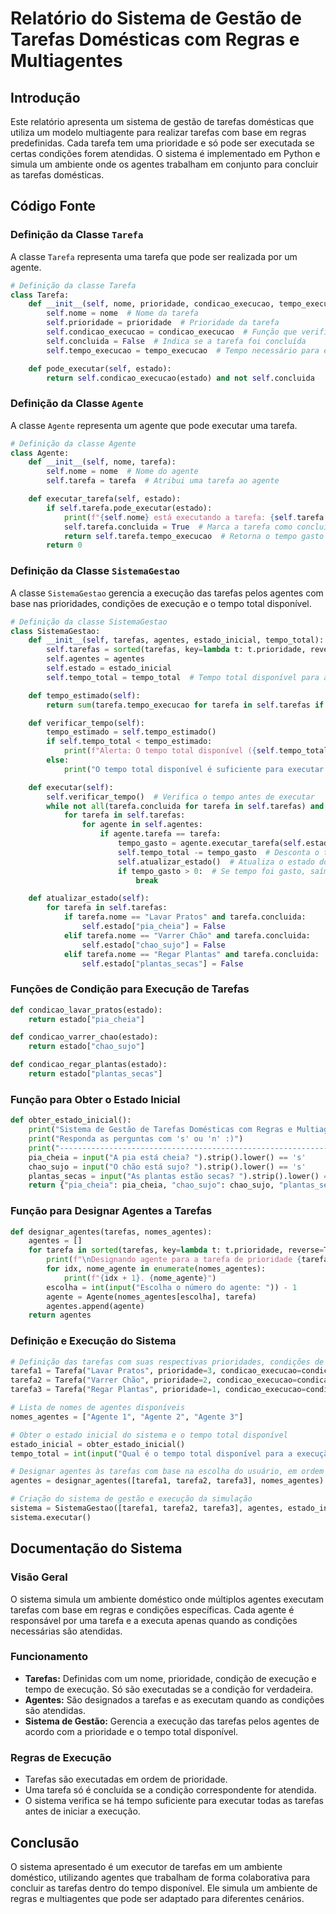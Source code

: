 
# Relatório do Sistema de Gestão de Tarefas Domésticas com Regras e Multiagentes

## Introdução

Este relatório apresenta um sistema de gestão de tarefas domésticas que utiliza um modelo multiagente para realizar tarefas com base em regras predefinidas. Cada tarefa tem uma prioridade e só pode ser executada se certas condições forem atendidas. O sistema é implementado em Python e simula um ambiente onde os agentes trabalham em conjunto para concluir as tarefas domésticas.

## Código Fonte

### Definição da Classe `Tarefa`

A classe `Tarefa` representa uma tarefa que pode ser realizada por um agente.

```python
# Definição da classe Tarefa
class Tarefa:
    def __init__(self, nome, prioridade, condicao_execucao, tempo_execucao):
        self.nome = nome  # Nome da tarefa
        self.prioridade = prioridade  # Prioridade da tarefa
        self.condicao_execucao = condicao_execucao  # Função que verifica se a tarefa pode ser executada
        self.concluida = False  # Indica se a tarefa foi concluída
        self.tempo_execucao = tempo_execucao  # Tempo necessário para executar a tarefa

    def pode_executar(self, estado):
        return self.condicao_execucao(estado) and not self.concluida
```

### Definição da Classe `Agente`

A classe `Agente` representa um agente que pode executar uma tarefa.

```python
# Definição da classe Agente
class Agente:
    def __init__(self, nome, tarefa):
        self.nome = nome  # Nome do agente
        self.tarefa = tarefa  # Atribui uma tarefa ao agente

    def executar_tarefa(self, estado):
        if self.tarefa.pode_executar(estado):
            print(f"{self.nome} está executando a tarefa: {self.tarefa.nome}")
            self.tarefa.concluida = True  # Marca a tarefa como concluída
            return self.tarefa.tempo_execucao  # Retorna o tempo gasto na execução
        return 0
```

### Definição da Classe `SistemaGestao`

A classe `SistemaGestao` gerencia a execução das tarefas pelos agentes com base nas prioridades, condições de execução e o tempo total disponível.

```python
# Definição da classe SistemaGestao
class SistemaGestao:
    def __init__(self, tarefas, agentes, estado_inicial, tempo_total):
        self.tarefas = sorted(tarefas, key=lambda t: t.prioridade, reverse=True)
        self.agentes = agentes
        self.estado = estado_inicial
        self.tempo_total = tempo_total  # Tempo total disponível para a execução das tarefas

    def tempo_estimado(self):
        return sum(tarefa.tempo_execucao for tarefa in self.tarefas if not tarefa.concluida)

    def verificar_tempo(self):
        tempo_estimado = self.tempo_estimado()
        if self.tempo_total < tempo_estimado:
            print(f"Alerta: O tempo total disponível ({self.tempo_total} minutos) é menor que o tempo estimado para as tarefas ({tempo_estimado} minutos).")
        else:
            print("O tempo total disponível é suficiente para executar todas as tarefas.")

    def executar(self):
        self.verificar_tempo()  # Verifica o tempo antes de executar
        while not all(tarefa.concluida for tarefa in self.tarefas) and self.tempo_total > 0:
            for tarefa in self.tarefas:
                for agente in self.agentes:
                    if agente.tarefa == tarefa:
                        tempo_gasto = agente.executar_tarefa(self.estado)
                        self.tempo_total -= tempo_gasto  # Desconta o tempo gasto
                        self.atualizar_estado()  # Atualiza o estado do sistema após a execução de uma tarefa
                        if tempo_gasto > 0:  # Se tempo foi gasto, saímos do loop para reavaliar o estado
                            break

    def atualizar_estado(self):
        for tarefa in self.tarefas:
            if tarefa.nome == "Lavar Pratos" and tarefa.concluida:
                self.estado["pia_cheia"] = False
            elif tarefa.nome == "Varrer Chão" and tarefa.concluida:
                self.estado["chao_sujo"] = False
            elif tarefa.nome == "Regar Plantas" and tarefa.concluida:
                self.estado["plantas_secas"] = False
```

### Funções de Condição para Execução de Tarefas

```python
def condicao_lavar_pratos(estado):
    return estado["pia_cheia"]

def condicao_varrer_chao(estado):
    return estado["chao_sujo"]

def condicao_regar_plantas(estado):
    return estado["plantas_secas"]
```

### Função para Obter o Estado Inicial

```python
def obter_estado_inicial():
    print("Sistema de Gestão de Tarefas Domésticas com Regras e Multiagentes")
    print("Responda as perguntas com 's' ou 'n' :)")
    print("-------------------------------------------------------------------------")
    pia_cheia = input("A pia está cheia? ").strip().lower() == 's'
    chao_sujo = input("O chão está sujo? ").strip().lower() == 's'
    plantas_secas = input("As plantas estão secas? ").strip().lower() == 's'
    return {"pia_cheia": pia_cheia, "chao_sujo": chao_sujo, "plantas_secas": plantas_secas}
```

### Função para Designar Agentes a Tarefas

```python
def designar_agentes(tarefas, nomes_agentes):
    agentes = []
    for tarefa in sorted(tarefas, key=lambda t: t.prioridade, reverse=True):
        print(f"\nDesignando agente para a tarefa de prioridade {tarefa.prioridade}: {tarefa.nome}")
        for idx, nome_agente in enumerate(nomes_agentes):
            print(f"{idx + 1}. {nome_agente}")
        escolha = int(input("Escolha o número do agente: ")) - 1
        agente = Agente(nomes_agentes[escolha], tarefa)
        agentes.append(agente)
    return agentes
```

### Definição e Execução do Sistema

```python
# Definição das tarefas com suas respectivas prioridades, condições de execução e tempo de execução
tarefa1 = Tarefa("Lavar Pratos", prioridade=3, condicao_execucao=condicao_lavar_pratos, tempo_execucao=10)
tarefa2 = Tarefa("Varrer Chão", prioridade=2, condicao_execucao=condicao_varrer_chao, tempo_execucao=15)
tarefa3 = Tarefa("Regar Plantas", prioridade=1, condicao_execucao=condicao_regar_plantas, tempo_execucao=5)

# Lista de nomes de agentes disponíveis
nomes_agentes = ["Agente 1", "Agente 2", "Agente 3"]

# Obter o estado inicial do sistema e o tempo total disponível
estado_inicial = obter_estado_inicial()
tempo_total = int(input("Qual é o tempo total disponível para a execução das tarefas? (em minutos) "))

# Designar agentes às tarefas com base na escolha do usuário, em ordem de prioridade
agentes = designar_agentes([tarefa1, tarefa2, tarefa3], nomes_agentes)

# Criação do sistema de gestão e execução da simulação
sistema = SistemaGestao([tarefa1, tarefa2, tarefa3], agentes, estado_inicial, tempo_total)
sistema.executar()
```

## Documentação do Sistema

### Visão Geral

O sistema simula um ambiente doméstico onde múltiplos agentes executam tarefas com base em regras e condições específicas. Cada agente é responsável por uma tarefa e a executa apenas quando as condições necessárias são atendidas.

### Funcionamento

- **Tarefas:** Definidas com um nome, prioridade, condição de execução e tempo de execução. Só são executadas se a condição for verdadeira.
- **Agentes:** São designados a tarefas e as executam quando as condições são atendidas.
- **Sistema de Gestão:** Gerencia a execução das tarefas pelos agentes de acordo com a prioridade e o tempo total disponível.

### Regras de Execução

- Tarefas são executadas em ordem de prioridade.
- Uma tarefa só é concluída se a condição correspondente for atendida.
- O sistema verifica se há tempo suficiente para executar todas as tarefas antes de iniciar a execução.

## Conclusão

O sistema apresentado é um executor de tarefas em um ambiente doméstico, utilizando agentes que trabalham de forma colaborativa para concluir as tarefas dentro do tempo disponível. Ele simula um ambiente de regras e multiagentes que pode ser adaptado para diferentes cenários.
